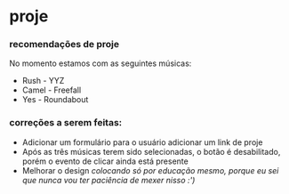 # proje
### recomendações de proje
No momento estamos com as seguintes músicas:

* Rush - YYZ
* Camel - Freefall
* Yes - Roundabout

### correções a serem feitas:

* Adicionar um formulário para o usuário adicionar um link de proje
* Após as três músicas terem sido selecionadas, o botão é desabilitado, porém o evento de clicar ainda está presente
* Melhorar o design *colocando só por educação mesmo, porque eu sei que nunca vou ter paciência de mexer nisso :')*
